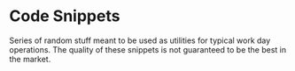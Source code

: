 # Code Snippets

Series of random stuff meant to be used as utilities for typical work day operations.
The quality of these snippets is not guaranteed to be the best in the market.
